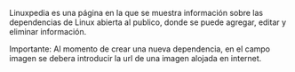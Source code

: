 Linuxpedia es una página en la que se muestra información sobre las dependencias de Linux abierta al publico, donde se puede agregar, editar y eliminar información.

Importante: Al momento de crear una nueva dependencia, en el campo imagen se debera introducir la url de una imagen alojada en internet.
